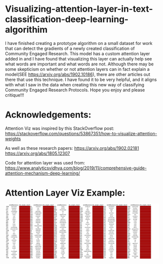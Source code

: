 # Visualizing-attention-layer-in-text-classification-deep-learning-algorithim
I have finished creating a prototype algorithm on a small dataset for work that can detect the gradients of a newly created classification of Community Engaged Research. This model has a custom attention layer added in and I have found that visualizing this layer can actually help see what words are important and what words are not. Although there may be some skepticism on whether or not attention layers can in fact explain a model(SEE https://arxiv.org/abs/1902.10186), there are other articles out there that use this technique. I have found it to be very helpful, and it aligns with what I saw in the data when creating this new way of classifying Community Engaged Research Protocols. Hope you enjoy and please critique!!!


# Acknowledgements:
Attention Viz was inspired by this StackOverflow post: 
https://stackoverflow.com/questions/53867351/how-to-visualize-attention-weights

As well as these research papers: 
https://arxiv.org/abs/1902.02181
https://arxiv.org/abs/1805.12307

Code for attention layer was used from:
https://www.analyticsvidhya.com/blog/2019/11/comprehensive-guide-attention-mechanism-deep-learning/


# **Attention Layer Viz Example**:
![Alt text](examplesattentions.JPG?raw=true "Title")
